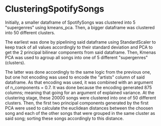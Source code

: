 # ClusteringSpotifySongs

Initially, a smaller dataframe of SpotifySongs was clustered into 5 "supergenres" using kmeans_pca. Then, a bigger dataframe was clustered into 50 different clusters.

The earliest was done by pipelining said dataframe using StandardScaler to keep track of all values accordingly to their standard deviation and PCA to get the 2 principal bilinear components from said dataframe. Then, Kmenas PCA was used to agroup all songs into one of 5 different "supergenres" (clusters).

The latter was done accordingly to the same logic from the previous one, but one hot encoding was used to encode the "artists" column of said dataframe. As that encoding was used, it was combined with an argument of n_components = 0.7. It was done because the encoding generated 875 columns; meaning that going for an argument of explained variance. At the clustering stage, these 20000 songs were clustered into one of 50 different clusters. Then, the first two principal components generated by the first PCA were used to calculate the euclidean distances between the choosen song and each of the other songs that were grouped in the same cluster as said song; sorting these songs accordingly to this distance.
